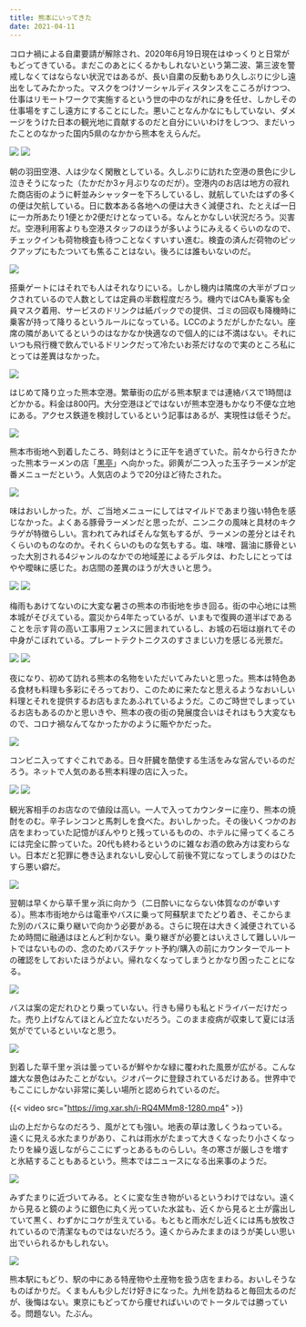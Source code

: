 ```yaml
---
title: 熊本にいってきた
date: 2021-04-11
---
```


コロナ禍による自粛要請が解除され、2020年6月19日現在はゆっくりと日常がもどってきている。まだこのあとにくるかもしれないという第二波、第三波を警戒しなくてはならない状況ではあるが、長い自粛の反動もあり久しぶりに少し遠出をしてみたかった。マスクをつけソーシャルディスタンスをこころがけつつ、仕事はリモートワークで実施するという世の中のながれに身を任せ、しかしその仕事場をすこし遠方にすることにした。悪いことなんかなにもしていない、ダメージをうけた日本の観光地に貢献するのだと自分にいいわけをしつつ、まだいったことのなかった国内5県のなかから熊本をえらんだ。

![](https://img.xar.sh/i-DhQCqp7-X2.jpg)
![](https://img.xar.sh/i-BQcDHtr-X2.jpg)

朝の羽田空港、人は少なく閑散としている。久しぶりに訪れた空港の景色に少し泣きそうになった（たかだか3ヶ月ぶりなのだが）。空港内のお店は地方の寂れた商店街のように軒並みシャッターを下ろしているし、就航していたはずの多くの便は欠航している。日に数本ある各地への便は大きく減便され、たとえば一日に一カ所あたり1便とか2便だけとなっている。なんとかなしい状況だろう。災害だ。空港利用客よりも空港スタッフのほうが多いようにみえるくらいのなので、チェックインも荷物検査も待つことなくすいすい進む。検査の済んだ荷物のピックアップにもたついても焦ることはない。後ろには誰もいないのだ。

![](https://img.xar.sh/i-nrrnwJ4-X2.jpg)

搭乗ゲートにはそれでも人はそれなりにいる。しかし機内は隣席の大半がブロックされているので人数としては定員の半数程度だろう。機内ではCAも乗客も全員マスク着用、サービスのドリンクは紙パックでの提供、ゴミの回収も降機時に乗客が持って降りるというルールになっている。LCCのようだがしかたない。座席の隣があいてるというのはなかなか快適なので個人的には不満はない。それにいつも飛行機で飲んでいるドリンクだって冷たいお茶だけなので実のところ私にとっては差異はなかった。

![](https://img.xar.sh/i-F8Qh6xJ-X2.jpg)

はじめて降り立った熊本空港。繁華街の広がる熊本駅までは連絡バスで1時間ほどかかる。料金は800円。大分空港ほどではないが熊本空港もかなり不便な立地にある。アクセス鉄道を検討しているという記事はあるが、実現性は低そうだ。

![](https://img.xar.sh/i-LJPwxN2-X2.jpg)

熊本市街地へ到着したころ、時刻はとうに正午を過ぎていた。前々から行きたかった熊本ラーメンの店「[黒亭](https://www.kokutei.co.jp/menu/)」へ向かった。卵黄が二つ入った玉子ラーメンが定番メニューだという。人気店のようで20分ほど待たされた。

![](https://img.xar.sh/i-NGjZCNz-X2.jpg)

味はおいしかった。が、ご当地メニューにしてはマイルドであまり強い特色を感じなかった。よくある豚骨ラーメンだと思ったが、ニンニクの風味と具材のキクラゲが特徴らしい。言われてみればそんな気もするが、ラーメンの差分とはそれくらいのものなのか。それくらいのものな気もする。塩、味噌、醤油に豚骨といった大別される4ジャンルのなかでの地域差によるデルタは、わたしにとってはやや曖昧に感じた。お店間の差異のほうが大きいと思う。

![](https://img.xar.sh/i-krL9WGv-X2.jpg)
![](https://img.xar.sh/i-Phx9C9M-X2.jpg)

梅雨もあけてないのに大変な暑さの熊本の市街地を歩き回る。街の中心地には熊本城がそびえている。震災から4年たっているが、いまもで復興の道半ばであることを示す背の高い工事用フェンスに囲まれているし、お城の石垣は崩れてその中身がこぼれている。プレートテクトニクスのすさまじい力を感じる光景だ。

![](https://img.xar.sh/i-27Dsvx8-X2.jpg)
![](https://img.xar.sh/i-zvprxF8-X2.jpg)

夜になり、初めて訪れる熊本の名物をいただいてみたいと思った。熊本は特色ある食材も料理も多彩にそろっており、このために来たなと思えるようなおいしい料理とそれを提供するお店もまたあふれているようだ。このご時世でしまっているお店もあるのかと思いきや、熊本の夜の街の発展度合いはそれはもう大変なもので、コロナ禍なんてなかったかのように賑やかだった。

![](https://img.xar.sh/i-Ttd7FXN-X2.jpg)

コンビニ入ってすぐこれである。日々肝臓を酷使する生活をみな営んでいるのだろう。ネットで人気のある熊本料理の店に入った。

![](https://img.xar.sh/i-6XZtxms-X2.jpg)
![](https://img.xar.sh/i-GDT3kNF-X2.jpg)

観光客相手のお店なので値段は高い。一人で入ってカウンターに座り、熊本の焼酎をのむ。辛子レンコンと馬刺しを食べた。おいしかった。その後いくつかのお店をまわっていた記憶がぼんやりと残っているものの、ホテルに帰ってくるころには完全に酔っていた。20代も終わるというのに雑なお酒の飲み方は変わらない。日本だと犯罪に巻き込まれないし安心して前後不覚になってしまうのはひたすら悪い癖だ。

![](https://img.xar.sh/i-GrJwmf4-X2.jpg)

翌朝は早くから草千里ヶ浜に向かう（二日酔いにならない体質なのが幸いする）。熊本市街地からは電車やバスに乗って阿蘇駅までたどり着き、そこからまた別のバスに乗り継いで向かう必要がある。さらに現在は大きく減便されているため時間に融通はほとんど利かない。乗り継ぎが必要とはいえさして難しいルートではないものの、念のためバスチケット予約/購入の前にカウンターでルートの確認をしておいたほうがよい。帰れなくなってしまうとかなり困ったことになる。

![](https://img.xar.sh/i-T54zt7g-X2.jpg)

バスは案の定だれひとり乗っていない。行きも帰りも私とドライバーだけだった。売り上げなんてほとんど立たないだろう。このまま疫病が収束して夏には活気がでているといいなと思う。

![](https://img.xar.sh/i-t3RZwXF-X2.jpg)

到着した草千里ヶ浜は曇っているが鮮やかな緑に覆われた風景が広がる。こんな雄大な景色はみたことがない。ジオパークに登録されているだけある。世界中でもここにしかない非常に美しい場所と認められているのだ。

{{< video src="https://img.xar.sh/i-RQ4MMm8-1280.mp4" >}}

山の上だからなのだろう、風がとても強い。地表の草は激しくうねっている。
遠くに見える水たまりがあり、これは雨水がたまって大きくなったり小さくなったりを繰り返しながらここにずっとあるものらしい。冬の寒さが厳しさを増すと氷結することもあるという。熊本ではニュースになる出来事のようだ。

![](https://img.xar.sh/i-p9Jg84D-X2.jpg)

みずたまりに近づいてみる。とくに変な生き物がいるというわけではない。遠くから見ると鏡のように銀色に丸く光っていた水盆も、近くから見ると土が露出していて黒く、わずかにコケが生えている。もともと雨水だし近くには馬も放牧されているので清潔なものではないだろう。遠くからみたままのほうが美しい思い出でいられるかもしれない。

![](https://img.xar.sh/i-rg824wn-X2.jpg)

熊本駅にもどり、駅の中にある特産物や土産物を扱う店をまわる。おいしそうなものばかりだ。くまもんも少しだけ好きになった。九州を訪ねると毎回太るのだが、後悔はない。東京にもどってから痩せればいいのでトータルでは勝っている。問題ない。たぶん。
